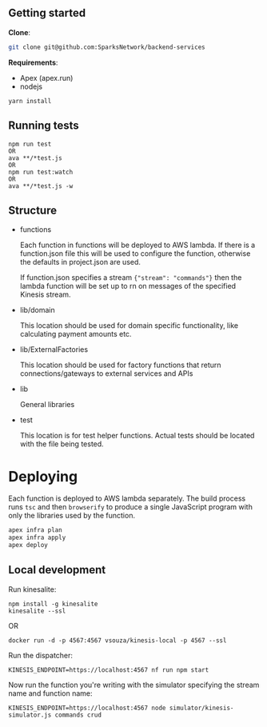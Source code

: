 

## Getting started

**Clone**:
```bash
git clone git@github.com:SparksNetwork/backend-services
```

**Requirements**:
* Apex (apex.run)
* nodejs

```
yarn install
```

## Running tests

```
npm run test
OR
ava **/*test.js
OR
npm run test:watch
OR
ava **/*test.js -w
```

## Structure

* functions

    Each function in functions will be deployed to AWS lambda. If there is a function.json file this will be used to configure the function, otherwise the defaults in project.json are used.
    
    If function.json specifies a stream `{"stream": "commands"}` then the lambda function will be set up to rn on messages of the specified Kinesis stream.
    
* lib/domain

    This location should be used for domain specific functionality, like calculating payment amounts etc.
    
* lib/ExternalFactories

    This location should be used for factory functions that return connections/gateways to external services and APIs
    
* lib

    General libraries
    
* test

    This location is for test helper functions. Actual tests should be located with the file being tested.
    
# Deploying

Each function is deployed to AWS lambda separately. The build process runs `tsc` and then `browserify` to produce a single JavaScript program with only the libraries used by the function.

```bash
apex infra plan
apex infra apply
apex deploy
```

## Local development

Run kinesalite:

```
npm install -g kinesalite
kinesalite --ssl
```

OR

```
docker run -d -p 4567:4567 vsouza/kinesis-local -p 4567 --ssl
```

Run the dispatcher:

```
KINESIS_ENDPOINT=https://localhost:4567 nf run npm start
```

Now run the function you're writing with the simulator specifying the stream name and function name:

```
KINESIS_ENDPOINT=https://localhost:4567 node simulator/kinesis-simulator.js commands crud
```